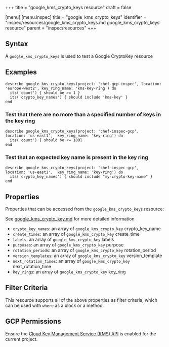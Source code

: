 +++
title = "google_kms_crypto_keys resource"
draft = false

[menu]
  [menu.inspec]
    title = "google_kms_crypto_keys"
    identifier = "inspec/resources/google_kms_crypto_keys.md google_kms_crypto_keys resource"
    parent = "inspec/resources"
+++


## Syntax
A `google_kms_crypto_keys` is used to test a Google CryptoKey resource

## Examples
```
describe google_kms_crypto_keys(project: 'chef-gcp-inspec', location: 'europe-west2', key_ring_name: 'kms-key-ring') do
  its('count') { should be >= 1 }
  its('crypto_key_names') { should include 'kms-key' }
end
```

### Test that there are no more than a specified number of keys in the key ring

    describe google_kms_crypto_keys(project: 'chef-inspec-gcp',   location: 'us-east1',  key_ring_name: 'key-ring') do
      its('count') { should be <= 100}
    end

### Test that an expected key name is present in the key ring 

    describe google_kms_crypto_keys(project: 'chef-inspec-gcp',   location: 'us-east1',  key_ring_name: 'key-ring') do
      its('crypto_key_names') { should include "my-crypto-key-name" }
    end

## Properties
Properties that can be accessed from the `google_kms_crypto_keys` resource:

See [google_kms_crypto_key.md](google_kms_crypto_key.md) for more detailed information
  * `crypto_key_names`: an array of `google_kms_crypto_key` crypto_key_name
  * `create_times`: an array of `google_kms_crypto_key` create_time
  * `labels`: an array of `google_kms_crypto_key` labels
  * `purposes`: an array of `google_kms_crypto_key` purpose
  * `rotation_periods`: an array of `google_kms_crypto_key` rotation_period
  * `version_templates`: an array of `google_kms_crypto_key` version_template
  * `next_rotation_times`: an array of `google_kms_crypto_key` next_rotation_time
  * `key_rings`: an array of `google_kms_crypto_key` key_ring

## Filter Criteria
This resource supports all of the above properties as filter criteria, which can be used
with `where` as a block or a method.

## GCP Permissions

Ensure the [Cloud Key Management Service (KMS) API](https://console.cloud.google.com/apis/library/cloudkms.googleapis.com/) is enabled for the current project.
